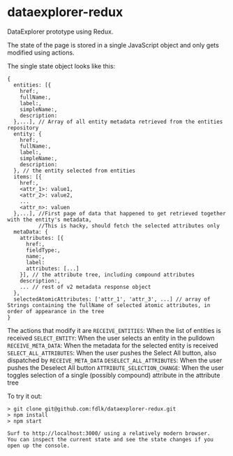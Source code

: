 # dataexplorer-redux
DataExplorer prototype using Redux.

The state of the page is stored in a single JavaScript object and only gets modified using actions.

The single state object looks like this:
```
{
  entities: [{
    href:,
    fullName:,
    label:,
    simpleName:,
    description:
  },...], // Array of all entity metadata retrieved from the entities repository
  entity: {
    href:,
    fullName:,
    label:,
    simpleName:,
    description:
  }, // the entity selected from entities
  items: [{
    href:,
    <attr_1>: value1,
    <attr_2>: value2,
    ...
    <attr_n>: valuen
  },...], //First page of data that happened to get retrieved together with the entity's metadata, 
          //This is hacky, should fetch the selected attributes only
  metaData: {
    attributes: [{
      href:,
      fieldType:,
      name:,
      label:
      attributes: [...]
    }], // the attribute tree, including compound attributes
    description:,
    ... // rest of v2 metadata response object
  },
  selectedAtomicAttributes: ['attr_1', 'attr_3', ...] // array of Strings containing the fullName of selected atomic attributes, in order of appearance in the tree
}
```

The actions that modify it are
`RECEIVE_ENTITIES`: When the list of entities is received
`SELECT_ENTITY`: When the user selects an entity in the pulldown
`RECEIVE_META_DATA`: When the metadata for the selected entity is received
`SELECT_ALL_ATTRIBUTES`: When the user pushes the Select All button, also dispatched by `RECEIVE_META_DATA`
`DESELECT_ALL_ATTRIBUTES`: When the user pushes the Deselect All button
`ATTRIBUTE_SELECTION_CHANGE`: When the user toggles selection of a single (possibly compound) attribute in the attribute tree

To try it out:
```
> git clone git@github.com:fdlk/dataexplorer-redux.git
> npm install
> npm start

Surf to http://localhost:3000/ using a relatively modern browser.
You can inspect the current state and see the state changes if you open up the console.
